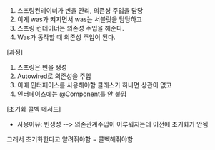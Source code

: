 1.	스프링컨테이너가 빈을 관리, 의존성 주입을 담당
2.	이게 was가 켜지면서 was는 서블릿을 담당하고 
3.	스프링 컨테이너는 의존성 주입을 해준다.
4.	Was가 동작할 때 의존성 주입이 된다.

[과정]
1.	스프링은 빈을 생성
2.	Autowired로 의존성을 주입
3.	이때 인터페이스를 사용해야함 클래스가 하나면 상관이 없고
4.	인터페이스에는 @Component를 안 붙임

[초기화 콜벡 메서드]
-	사용이유:
빈생성 --> 의존관계주입이 이루워지는데 이전에 초기화가 안됨

그래서 초기화한다고 알려줘야함 = 콜벡해줘야함
